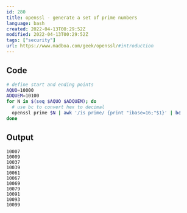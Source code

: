 ```yaml
---
id: 280
title: openssl - generate a set of prime numbers
language: bash
created: 2022-04-13T00:29:52Z
modified: 2022-04-13T00:29:52Z
tags: ["security"]
url: https://www.madboa.com/geek/openssl/#introduction
---
```


## Code

```bash
# define start and ending points
AQUO=10000
ADQUEM=10100
for N in $(seq $AQUO $ADQUEM); do
  # use bc to convert hex to decimal
  openssl prime $N | awk '/is prime/ {print "ibase=16;"$1}' | bc
done
```

## Output

```
10007
10009
10037
10039
10061
10067
10069
10079
10091
10093
10099
```

<!-- end -->

